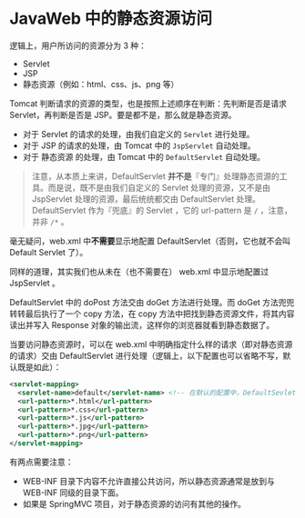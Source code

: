 # JavaWeb 中的静态资源访问


逻辑上，用户所访问的资源分为 3 种：

- Servlet
- JSP
- 静态资源（例如：html、css、js、png 等）

Tomcat 判断请求的资源的类型，也是按照上述顺序在判断：先判断是否是请求 Servlet，再判断是否是 JSP。要是都不是，那么就是静态资源。

- 对于 Servlet 的请求的处理，由我们自定义的 `Servlet` 进行处理。
- 对于 JSP 的请求的处理，由 Tomcat 中的 `JspServlet` 自动处理。
- 对于 静态资源 的处理，由 Tomcat 中的 `DefaultServlet` 自动处理。

> 注意，从本质上来讲，DefaultServlet **并不是**『专门』处理静态资源的工具。而是说，既不是由我们自定义的 Servlet 处理的资源，又不是由 JspServlet 处理的资源，最后统统都交由 DefaultServlet 处理。
DefaultServlet 作为『兜底』的 Servlet ，它的 url-pattern 是 `/` ，注意，并非 `/*` 。

毫无疑问，web.xml 中**不需要**显示地配置 DefaultServlet（否则，它也就不会叫 Default Servlet 了）。

同样的道理，其实我们也从未在（也不需要在） web.xml 中显示地配置过 JspServlet 。

DefaultServlet 中的 doPost 方法交由 doGet 方法进行处理。而 doGet 方法兜兜转转最后执行了一个 copy 方法，在 copy 方法中把找到静态资源文件，将其内容读出并写入 Response 对象的输出流，这样你的浏览器就看到静态数据了。

当要访问静态资源时，可以在 web.xml 中明确指定什么样的请求（即对静态资源的请求）交由 DefaultServlet 进行处理（逻辑上，以下配置也可以省略不写，默认既是如此）：

```xml
<servlet-mapping>
  <servlet-name>default</servlet-name> <!-- 在默认的配置中，DefaultSevlet 的 servelt-name 就是叫 default -->
  <url-pattern>*.html</url-pattern>
  <url-pattern>*.css</url-pattern>
  <url-pattern>*.js</url-pattern>
  <url-pattern>*.jpg</url-pattern>
  <url-pattern>*.png</url-pattern>
</servlet-mapping>
```

有两点需要注意：

  - WEB-INF 目录下内容不允许直接公共访问，所以静态资源通常是放到与 WEB-INF 同级的目录下面。
  - 如果是 SpringMVC 项目，对于静态资源的访问有其他的操作。
